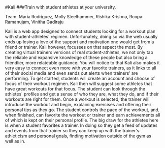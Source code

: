 #Kali
###Train with student athletes at your university.

Team:
  Maria Rodriguez,
  Molly Steelhammer,
  Rishika Krishna,
  Roopa Ramanujam,
  Vinitha Gadiraju

  Kali is a web app designed to connect students looking for a workout plan with student-athletes' regimen. Unfortunately, doing so via the web usually ends up losing a love of the support and motivation one would get from a friend or trainer. Kali however, focusses on that aspect the most. By creating virtual trainers versions of real student-athletes, we not only tap the reliable and expansive knowledge of these people but also bring a friendlier, more relateable guidance. You will notice to that Kali also makes it very easy to connect even more with your favorite trainers, as it links to all of their social media and even sends out alerts when trainers' are performing.
  To get started, students will create an account and choose of focus of their workout regimen. Kali then will suggest some athletes that have great workouts for that focus. The student can look through the athletes' profiles and get a sense of who they are, what they do, and if their workouts are right for them. Once a workout is selected, the trainer will introduce the workout and begin, explaining exercises and offering their personal tips as they go. The student controls the pace of the workout, and, when finished, can favorite the workout or trainer and earn achievements all of which is kept on their personal profile. The big draw for the athletes here is when a student favorites a trainer. In doing so they get a feed of updates and events from that trainer so they can keep up with the trainer's athleticism and personal goals, finding motivation outside of the gym as well as in.
